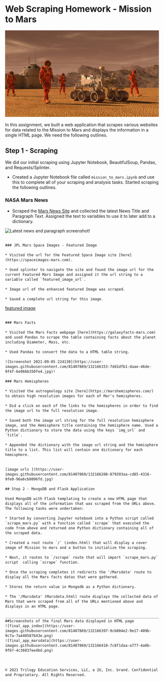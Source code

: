 # Web Scraping Homework - Mission to Mars

![mission_to_mars](Mission_to_Mars/screenshots/mission_to_mars.png)

In this assignment, we built a web application that scrapes various websites for data related to the Mission to Mars and displays the information in a single HTML page. We need the following outlines. 


## Step 1 - Scraping

We did our initial scraping using Jupyter Notebook, BeautifulSoup, Pandas, and Requests/Splinter.

* Created a Jupyter Notebook file called `mission_to_mars.ipynb` and use this to complete all of your scraping and analysis tasks. Started scraping the following outlines.

### NASA Mars News

* Scraped the [Mars News Site](https://redplanetscience.com/) and collected the latest News Title and Paragraph Text. Assigned the text to variables to use it to later add to a  dictionary. 

![Latest news and paragraph screenshot](https://user-images.githubusercontent.com/81407869/132165999-1a47a667-f387-48fa-9d2f-931e98189e4f.jpg)!
```

### JPL Mars Space Images - Featured Image

* Visited the url for the Featured Space Image site [here](https://spaceimages-mars.com).

* Used splinter to navigate the site and found the image url for the current Featured Mars Image and assigned it the url string to a variable called `featured_image_url`.

* Image url of the enhanced featured Image was scraped.

* Saved a complete url string for this image.

```

[featured image](https://user-images.githubusercontent.com/81407869/132166064-1cc90d00-b0d7-4d39-8225-805b5cd051aa.jpg)

```

### Mars Facts

* Visited the Mars Facts webpage [here](https://galaxyfacts-mars.com) and used Pandas to scrape the table containing facts about the planet including Diameter, Mass, etc.

* Used Pandas to convert the data to a HTML table string.

![Screenshot 2021-09-05 224130](https://user-images.githubusercontent.com/81407869/132166153-7dd1dfb1-daae-46de-9f4f-6e966b350fe4.jpg)!

### Mars Hemispheres

* Visited the astrogeology site [here](https://marshemispheres.com/) to obtain high resolution images for each of Mar's hemispheres.

* Did a click on each of the links to the hemispheres in order to find the image url to the full resolution image.

* Saved both the image url string for the full resolution hemisphere image, and the Hemisphere title containing the hemisphere name. Used a Python dictionary to store the data using the keys `img_url` and `title`.

* Appended the dictionary with the image url string and the hemisphere title to a list. This list will contain one dictionary for each hemisphere.


[image urls ](https://user-images.githubusercontent.com/81407869/132166208-879393aa-cd85-4316-9fe0-96a6cb8096fd.jpg)

## Step 2 - MongoDB and Flask Application

Used MongoDB with Flask templating to create a new HTML page that displays all of the information that was scraped from the URLs above. The following tasks were undertaken: 

* Started by converting Jupyter notebook into a Python script called `scrape_mars.py` with a function called `scrape` that executed the code from above and returned one Python dictionary containing all of the scraped data.

* Created a root route `/` (index.html) that will display a cover image of Mission to mars and a button to initialize the scraping. 

* Next, it routes to `/scrape` route that will import `scrape_mars.py` script  calling `scrape` function.

* Once the scraping completes it redirects the '/Marsdata' route to display all the Mars facts datas that were gathered. 

* Stores the return value in Mongodb as a Python dictionary.

* The '/Marsdata' (Marsdata.html) route displays the collected data of Mars that were scraped from all of the URLs mentioned above and displays in an HTML page.

______________________________________________________________________________________________________________________________________________________________________________
##Screenshots of the final Mars data displayed in HTML page
![final_app_index](https://user-images.githubusercontent.com/81407869/132166397-9cb804e2-9e17-409b-9c7a-7a440587643e.png)
![final_app_marsdata](https://user-images.githubusercontent.com/81407869/132166410-7c8f1daa-a777-4a0b-9f67-4c36037ee4bd.png)



© 2021 Trilogy Education Services, LLC, a 2U, Inc. brand. Confidential and Proprietary. All Rights Reserved.
